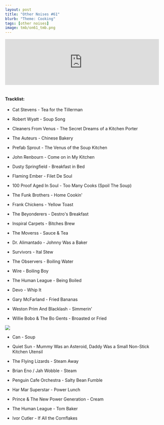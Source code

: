 ```yaml
---
layout: post
title: "Other Noises #61"
blurb: "Theme: Cooking"
tags: [other noises]
image: tmb/on61_tmb.png
---
```


<iframe scrolling="no" id="hearthis_at_track_4423672" width="100%" height="150" src="https://app.hearthis.at/embed/4423672/transparent_black/?hcolor=&color=&style=2&block_size=2&block_space=1&background=1&waveform=0&cover=0&autoplay=0&css=" frameborder="0" allowtransparency allow="autoplay"><p>Listen to <a href="https://hearthis.at/zerocc/other-noises-61-27220-cooking/" target="_blank">Other Noises #61 (27/2/20) - COOKING</a> <span>by</span><a href="https://hearthis.at/zerocc/" target="_blank" > Zero</a> <span>on</span> <a href="https://hearthis.at/" target="_blank">hearthis.at</a></p></iframe>
&nbsp;

#### Tracklist:

- Cat Stevens - Tea for the Tillerman

- Robert Wyatt - Soup Song
- Cleaners From Venus - The Secret Dreams of a Kitchen Porter
- The Auteurs - Chinese Bakery

- Prefab Sprout - The Venus of the Soup Kitchen
- John Renbourn - Come on in My Kitchen
- Dusty Springfield - Breakfast in Bed

- Flaming Ember - Filet De Soul
- 100 Proof Aged In Soul - Too Many Cooks (Spoil The Soup)
- The Funk Brothers - Home Cookin'

- Frank Chickens - Yellow Toast
- The Beyonderers - Destro's Breakfast
- Inspiral Carpets - Bitches Brew

- The Moverss - Sauce & Tea
- Dr. Alimantado - Johnny Was a Baker
- Survivors - Ital Stew
- The Observers - Boiling Water

- Wire - Boiling Boy
- The Human League - Being Boiled
- Devo - Whip It

- Gary McFarland - Fried Bananas
- Weston Prim And Blacklash - Simmerin'
- Willie Bobo & The Bo Gents - Broasted or Fried

![](https://lh3.googleusercontent.com/3l5x4sNJJ70-1Y4Wh92chMhaWsZ3XFZyfNiJM1_2dmsswq6_EZw9sPoBDbHdf0sLa7OqVBG24ZaDbX0HzdkLK6OSR6dfU6t9mP6-7H3vnppBHgeHuHjQ4mCtYIDQsEjACN7NPQGIagRTX4XkKPifAZRkgGw2OZ77waU1fDHB03C-52Eotn6367jEOW_DGOv4D71RaaCOMTaUCKgHA_AwdbEff7XEIkzpZDzCV20I66b6LBnv6GoPcSlGK_uzr7ZqoxQ0wa57C7Sai1whRy6zMF1Sv6aHsOBtKXUYmmENs0xyzsqQNheWmGurhgjdP0jm2Wr_CKFEwwQrSf--00ylxnb271orBLhphVWCH--ccLZGl8ZwcxBc1m2AvQHYd6jAd68QX48VYY4FvGbonPjFfVAHVvjAPDbXNYmzrSv8x5MwRQuZCOFKip2ZFTGVCcckaOjMlGvu996nKxZ-JzLD18Lh48XH4pZiKNAmZ5zxTp1f0iSlao5rVNsUMgjkoq0FXQeR8w13SfoK2iqHwRi2lwSwa7BHsp6etKiBX_WTsm12_USTiOGKosQu95_ANYjzMsBOrn-wV8e7aJ2UCrOGAVhLOgA8hS6-_3wJGqOufxVKvri36VIvOH6NV6DJKe3DSVNt49KjIBI677-c3Hdm9osE7_K9laluMguvF54vOwrpPgg=w600-h569-no)

- Can - Soup
- Quiet Sun - Mummy Was an Asteroid, Daddy Was a Small Non-Stick Kitchen Utensil

- The Flying Lizards - Steam Away
- Brian Eno / Jah Wobble - Steam
- Penguin Cafe Orchestra - Salty Bean Fumble

- Har Mar Superstar - Power Lunch
- Prince & The New Power Generation - Cream
- The Human League - Tom Baker

- Ivor Cutler - If All the Cornflakes
![]()